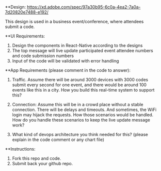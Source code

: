 **Design:
https://xd.adobe.com/spec/97a30b95-6c0a-4ea2-7a0a-7d20820e7488-e192/

This design is used in a business event/conference, where attendees submit a code. 

**UI Requirements:
1. Design the components in React-Native according to the designs 
2. The top message will live update participated event attendee numbers and code submission numbers
3. Input of the code will be validated with error handling

**App Requirements (please comment in the code to answer):
1. Traffic. Assume there will be around 3000 devices with 3000 codes submit every second for one event, and there would be around 100 events like this in a city. How you build this real-time system to support this?

2. Connection: Assume this will be in a crowd place without a stable connection. There will be delays and timeouts. And sometimes, the WiFi login may hijack the requests. How those scenarios would be handled. How do you handle these scenarios to keep the live update message work?

3. What kind of devops architecture you think needed for this? (please explain in the code comment or any chart file)

**Instructions: 
1. Fork this repo and code.
2. Submit back your github repo.

